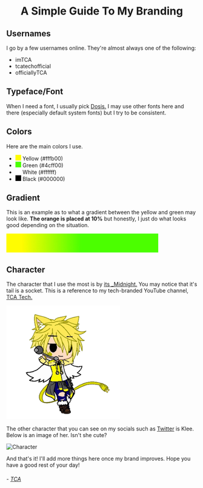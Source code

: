 <h1 align="center">A Simple Guide To My Branding</h1>

<!-- Usernames -->
## Usernames
I go by a few usernames online. They're almost always one of the following:
- imTCA
- tcatechofficial
- officiallyTCA

<!-- Typeface -->
## Typeface/Font
When I need a font, I usually pick [Dosis.](https://fonts.google.com/specimen/Dosis) I may use other fonts here and there (especially default system fonts) but I try to be consistent.

<!-- Colors -->
## Colors
Here are the main colors I use.
- ![Yellow](./colors/yellow.jpg?raw=true) Yellow (#fffb00)
- ![Green](./colors/green.jpg?raw=true) Green (#4cff00)
- ![White](./colors/white.jpg?raw=true) White (#ffffff)
- ![Black](./colors/black.jpg?raw=true) Black (#000000)

<!-- Gradient -->
## Gradient
This is an example as to what a gradient between the yellow and green may look like. **The orange is placed at 10%** but honestly, I just do what looks good depending on the situation.

![Gradient](./colors/gradient.jpg?raw=true)

<!-- Character -->
## Character
The character that I use the most is by <span>[its _Midnight.](https://youtube.com/c/ItsMidnight)</span> You may notice that it's tail is a socket. This is a reference to my tech-branded YouTube channel, [TCA Tech.](https://youtube.com/c/TCATech)

<img src="./images/character.png?raw=true" width="300px" alt="Character" />

The other character that you can see on my socials such as [Twitter](https://twitter.com/imTCA_) is Klee. Below is an image of her. Isn't she cute?

<img src="https://i.imgur.com/6f7j6Y7.png" width="300px" alt="Character" />

And that's it! I'll add more things here once my brand improves. Hope you have a good rest of your day!

###### - [TCA](https://github.com/imTCA)
